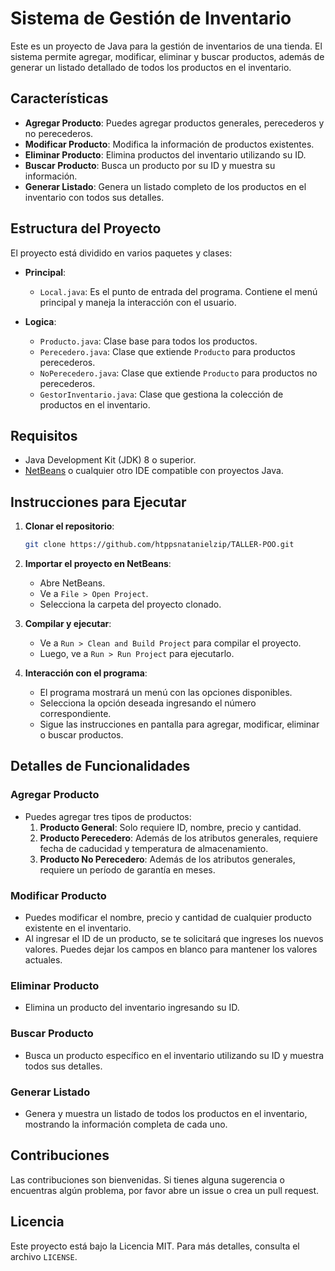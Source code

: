 # Sistema de Gestión de Inventario

Este es un proyecto de Java para la gestión de inventarios de una tienda. El sistema permite agregar, modificar, eliminar y buscar productos, además de generar un listado detallado de todos los productos en el inventario.

## Características

- **Agregar Producto**: Puedes agregar productos generales, perecederos y no perecederos.
- **Modificar Producto**: Modifica la información de productos existentes.
- **Eliminar Producto**: Elimina productos del inventario utilizando su ID.
- **Buscar Producto**: Busca un producto por su ID y muestra su información.
- **Generar Listado**: Genera un listado completo de los productos en el inventario con todos sus detalles.

## Estructura del Proyecto

El proyecto está dividido en varios paquetes y clases:

- **Principal**:
  - `Local.java`: Es el punto de entrada del programa. Contiene el menú principal y maneja la interacción con el usuario.
  
- **Logica**:
  - `Producto.java`: Clase base para todos los productos.
  - `Perecedero.java`: Clase que extiende `Producto` para productos perecederos.
  - `NoPerecedero.java`: Clase que extiende `Producto` para productos no perecederos.
  - `GestorInventario.java`: Clase que gestiona la colección de productos en el inventario.

## Requisitos

- Java Development Kit (JDK) 8 o superior.
- [NetBeans](https://netbeans.apache.org/) o cualquier otro IDE compatible con proyectos Java.

## Instrucciones para Ejecutar

1. **Clonar el repositorio**:
   ```bash
   git clone https://github.com/htppsnatanielzip/TALLER-POO.git
   ```
   
2. **Importar el proyecto en NetBeans**:
   - Abre NetBeans.
   - Ve a `File > Open Project`.
   - Selecciona la carpeta del proyecto clonado.

3. **Compilar y ejecutar**:
   - Ve a `Run > Clean and Build Project` para compilar el proyecto.
   - Luego, ve a `Run > Run Project` para ejecutarlo.

4. **Interacción con el programa**:
   - El programa mostrará un menú con las opciones disponibles.
   - Selecciona la opción deseada ingresando el número correspondiente.
   - Sigue las instrucciones en pantalla para agregar, modificar, eliminar o buscar productos.

## Detalles de Funcionalidades

### Agregar Producto

- Puedes agregar tres tipos de productos:
  1. **Producto General**: Solo requiere ID, nombre, precio y cantidad.
  2. **Producto Perecedero**: Además de los atributos generales, requiere fecha de caducidad y temperatura de almacenamiento.
  3. **Producto No Perecedero**: Además de los atributos generales, requiere un período de garantía en meses.

### Modificar Producto

- Puedes modificar el nombre, precio y cantidad de cualquier producto existente en el inventario.
- Al ingresar el ID de un producto, se te solicitará que ingreses los nuevos valores. Puedes dejar los campos en blanco para mantener los valores actuales.

### Eliminar Producto

- Elimina un producto del inventario ingresando su ID.

### Buscar Producto

- Busca un producto específico en el inventario utilizando su ID y muestra todos sus detalles.

### Generar Listado

- Genera y muestra un listado de todos los productos en el inventario, mostrando la información completa de cada uno.

## Contribuciones

Las contribuciones son bienvenidas. Si tienes alguna sugerencia o encuentras algún problema, por favor abre un issue o crea un pull request.

## Licencia

Este proyecto está bajo la Licencia MIT. Para más detalles, consulta el archivo `LICENSE`.
